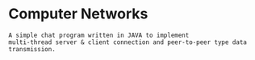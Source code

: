 # Computer Networks

    A simple chat program written in JAVA to implement 
    multi-thread server & client connection and peer-to-peer type data transmission.
